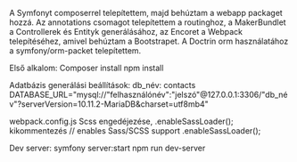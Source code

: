 A Symfonyt composerrel telepítettem, majd behúztam a webapp packaget hozzá.
Az annotations csomagot telepítettem a routinghoz, a MakerBundlet a Controllerek és Entityk generálásához,
az Encoret a Webpack telepítéséhez, amivel behúztam a Bootstrapet.
A Doctrin orm használatához a symfony/orm-packet telepítettem.

Első alkalom:
Composer install
npm install

Adatbázis generálási beállítások:
db_név: contacts
DATABASE_URL="mysql://"felhasználónév":"jelszó"@127.0.0.1:3306/"db_név"?serverVersion=10.11.2-MariaDB&charset=utf8mb4"

webpack.config.js Scss engedéjezése, .enableSassLoader(); kikommentezés
// enables Sass/SCSS support
.enableSassLoader();

Dev server:
symfony server:start
npm run dev-server
